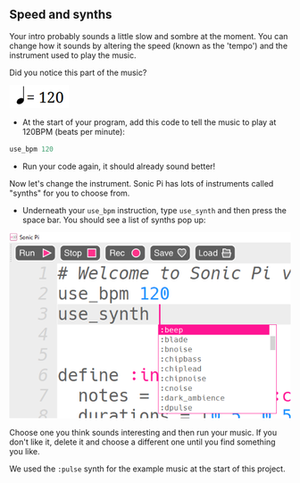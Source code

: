 ## Speed and synths

Your intro probably sounds a little slow and sombre at the moment. You can change how it sounds by altering the speed (known as the 'tempo') and the instrument used to play the music.

Did you notice this part of the music?

![120 BPM](images/120bpm.png)

+ At the start of your program, add this code to tell the music to play at 120BPM (beats per minute):

```ruby
use_bpm 120
```

+ Run your code again, it should already sound better!

Now let's change the instrument. Sonic Pi has lots of instruments called "synths" for you to choose from.

+ Underneath your `use_bpm` instruction, type `use_synth` and then press the space bar. You should see a list of synths pop up:

![Synths list](images/synths-list.png)

Choose one you think sounds interesting and then run your music. If you don't like it, delete it and choose a different one until you find something you like.

We used the `:pulse` synth for the example music at the start of this project.
